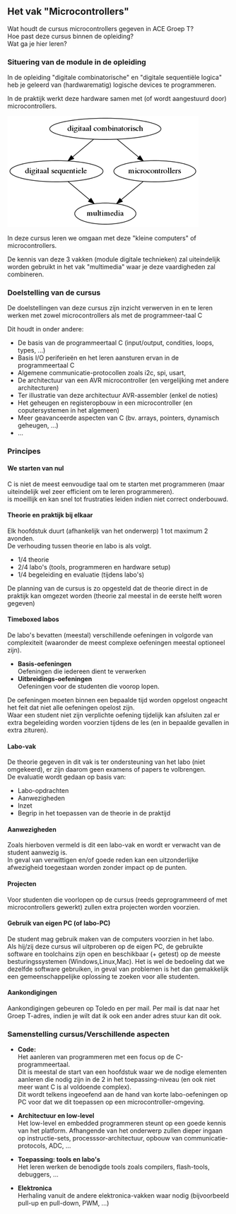 
## Het vak "Microcontrollers"
Wat houdt de cursus microcontrollers gegeven in ACE Groep T?  
Hoe past deze cursus binnen de opleiding?  
Wat ga je hier leren?  

### Situering van de module in de opleiding
In de opleiding "digitale combinatorische" en "digitale sequentiële logica" heb je geleerd van (hardwarematig) logische devices te programmeren.

In de praktijk werkt deze hardware samen met (of wordt aangestuurd door) microcontrollers.

![](../../pictures/orientation_digital_courses.png)

In deze cursus leren we omgaan met deze "kleine computers" of microcontrollers.

De kennis van deze 3 vakken (module digitale technieken) zal uiteindelijk worden gebruikt in het vak "multimedia" waar je deze vaardigheden zal combineren.

### Doelstelling van de cursus

De doelstellingen van deze cursus zijn inzicht verwerven in en te leren werken met zowel microcontrollers als met de programmeer-taal C  

Dit houdt in onder andere:

* De basis van de programmeertaal C (input/output, condities, loops, types, ...)
* Basis I/O periferieën en het leren aansturen ervan in de programmeertaal C
* Algemene communicatie-protocollen zoals i2c, spi, usart,
* De architectuur van een AVR microcontroller (en vergelijking met andere architecturen)
* Ter illustratie van deze architectuur AVR-assembler (enkel de noties)
* Het geheugen en registeropbouw in een microcontroller (en coputersystemen in het algemeen)
* Meer geavanceerde aspecten van C (bv. arrays, pointers, dynamisch geheugen, ...)
* ...

### Principes

#### We starten van nul  
C is niet de meest eenvoudige taal om te starten met programmeren (maar uiteindelijk wel zeer efficient om te leren programmeren).  
 is moeillijk en kan snel tot frustraties leiden indien niet correct onderbouwd.  

#### Theorie en praktijk bij elkaar
Elk hoofdstuk duurt (afhankelijk van het onderwerp) 1 tot maximum 2 avonden.  
De verhouding tussen theorie en labo is als volgt.

* 1/4 theorie
* 2/4 labo's (tools, programmeren en hardware setup)
* 1/4 begeleiding en evaluatie  (tijdens labo's)

De planning van de cursus is zo opgesteld dat de theorie direct in de praktijk kan omgezet worden (theorie zal meestal in de eerste helft woren gegeven)

#### Timeboxed labos  
De labo's bevatten (meestal) verschillende oefeningen in volgorde van complexiteit (waaronder de meest complexe oefeningen meestal optioneel zijn).  

* **Basis-oefeningen**  
Oefeningen die iedereen dient te verwerken
* **Uitbreidings-oefeningen**  
Oefeningen voor de studenten die voorop lopen.

De oefeningen moeten binnen een bepaalde tijd worden opgelost ongeacht het feit dat niet alle oefeningen opelost zijn.  
Waar een student niet zijn verplichte oefening tijdelijk kan afsluiten zal er extra begeleiding worden voorzien tijdens de les (en in bepaalde gevallen in extra zituren).

#### Labo-vak
De theorie gegeven in dit vak is ter ondersteuning van het labo (niet omgekeerd), er zijn daarom geen examens of papers te volbrengen.  
De evaluatie wordt gedaan op basis van:
* Labo-opdrachten
* Aanwezigheden  
* Inzet  
* Begrip in het toepassen van de theorie in de praktijd

#### Aanwezigheden
Zoals hierboven vermeld is dit een labo-vak en wordt er verwacht van de student aanwezig is.  
In geval van verwittigen en/of goede reden kan een uitzonderlijke afwezigheid  toegestaan worden zonder impact op de punten.

#### Projecten  
Voor studenten die voorlopen op de cursus (reeds geprogrammeerd of met microcontrollers gewerkt) zullen extra projecten worden voorzien.

#### Gebruik van eigen PC (of labo-PC)
De student mag gebruik maken van de computers voorzien in het labo.  
Als hij/zij deze cursus wil uitproberen op de eigen PC, de gebruikte software en toolchains zijn open en beschikbaar (+ getest) op de meeste besturingssystemen (Windows,Linux,Mac).
Het is wel de bedoeling dat we dezelfde software gebruiken, in geval van problemen is het dan gemakkelijk een gemeenschappelijke oplossing te zoeken voor alle studenten.

#### Aankondigingen
Aankondigingen gebeuren op Toledo en per mail.
Per mail is dat naar het Groep T-adres, indien je wilt dat ik ook een ander adres stuur kan dit ook.

### Samenstelling cursus/Verschillende aspecten

* **Code:**  
Het aanleren van programmeren met een focus op de C-programmeertaal.  
Dit is meestal de start van een hoofdstuk waar we de nodige elementen aanleren die nodig zijn in de 2 in het toepassing-niveau (en ook niet meer want C is al voldoende complex).  
Dit wordt telkens ingeoefend aan de hand van korte labo-oefeningen op PC voor dat we dit toepassen op een microcontroller-omgeving.  

* **Architectuur en low-level**  
Het low-level en embedded programmeren steunt op een goede kennis van het platform.
Afhangende van het onderwerp zullen dieper ingaan op instructie-sets, processsor-architectuur, opbouw van communicatie-protocols, ADC, ...  

* **Toepassing: tools en labo's**  
Het leren werken de benodigde tools zoals compilers, flash-tools, debuggers,  ...

* **Elektronica**  
Herhaling vanuit de andere elektronica-vakken waar nodig (bijvoorbeeld pull-up en pull-down, PWM, ...)
